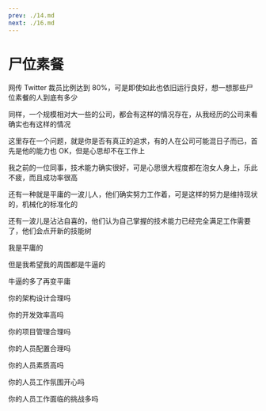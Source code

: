 ```yaml
---
prev: ./14.md
next: ./16.md
---
```


# 尸位素餐

网传 Twitter 裁员比例达到 80%，可是即使如此也依旧运行良好，想一想那些尸位素餐的人到底有多少

同样，一个规模相对大一些的公司，都会有这样的情况存在，从我经历的公司来看确实也有这样的情况

这里存在一个问题，就是你是否有真正的追求，有的人在公司可能混日子而已，首先是他的能力也 OK，但是心思却不在工作上

我之前的一位同事，技术能力确实很好，可是心思很大程度都在泡女人身上，乐此不疲，而且成功率很高

还有一种就是平庸的一波儿人，他们确实努力工作着，可是这样的努力是维持现状的，机械化的标准化的

还有一波儿是沾沾自喜的，他们认为自己掌握的技术能力已经完全满足工作需要了，他们会点开新的技能树

我是平庸的

但是我希望我的周围都是牛逼的

牛逼的多了再变平庸

你的架构设计合理吗

你的开发效率高吗

你的项目管理合理吗

你的人员配置合理吗

你的人员素质高吗

你的人员工作氛围开心吗

你的人员工作面临的挑战多吗
